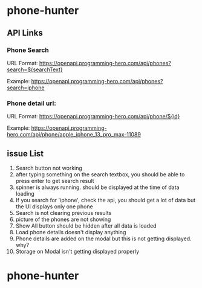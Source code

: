 # phone-hunter

## API Links

### Phone Search
URL Format: https://openapi.programming-hero.com/api/phones?search=${searchText}

Example: https://openapi.programming-hero.com/api/phones?search=iphone


### Phone detail url:
URL Format: https://openapi.programming-hero.com/api/phone/${id}


Example: https://openapi.programming-hero.com/api/phone/apple_iphone_13_pro_max-11089


## issue List
1. Search button not working
2. after typing something on the search textbox, you should be able to press enter to get search result
3. spinner is always running. should be displayed at the time of data loading
4. If you search for 'iphone', check the api, you should get a lot of data but the UI displays only one phone
5. Search is not clearing previous results
6. picture of the phones are not showing
7. Show All button should be hidden after all data is loaded
8. Load phone details doesn't display anything
9. Phone details are added on the modal but this is not getting displayed. why?
10. Storage on Modal isn't getting displayed properly
# phone-hunter
